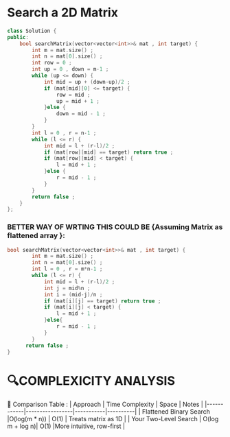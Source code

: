 # Search a 2D Matrix

```cpp
class Solution {
public:
    bool searchMatrix(vector<vector<int>>& mat , int target) {
        int m = mat.size() ;
        int n = mat[0].size() ;
        int row = 0 ;
        int up = 0 , down = m-1 ;
        while (up <= down) {
            int mid = up + (down-up)/2 ;
            if (mat[mid][0] <= target) {
                row = mid ;
                up = mid + 1 ;
            }else {
                down = mid - 1 ;
            }
        }
        int l = 0 , r = n-1 ;
        while (l <= r) {
            int mid = l + (r-l)/2 ;
            if (mat[row][mid] == target) return true ;
            if (mat[row][mid] < target) {
                l = mid + 1 ;
            }else {
                r = mid - 1 ;
            }
        }
        return false ;
    }
};
```

### BETTER WAY OF WRTING THIS COULD BE  {Assuming Matrix as flattened array }:
```cpp
bool searchMatrix(vector<vector<int>>& mat , int target) {
        int m = mat.size() ;
        int n = mat[0].size() ;
        int l = 0 , r = m*n-1 ;
        while (l <= r) {
            int mid = l + (r-l)/2 ;
            int j = mid%n ;
            int i = (mid-j)/n ;
            if (mat[i][j] == target) return true ;
            if (mat[i][j] < target) {
                l = mid + 1 ;
            }else{
                r = mid - 1 ;
            }
        }
      return false ;
}
```


# 🔍COMPLEXICITY ANALYSIS

🔁 Comparison Table :
| Approach	| Time Complexity |	Space	 | Notes |
|------------|-----------------|-----------|----------|
| Flattened Binary Search	|O(log(m * n))	| O(1)	| Treats matrix as 1D |
| Your Two-Level Search	| O(log m + log n)| O(1)	|More intuitive, row-first |
